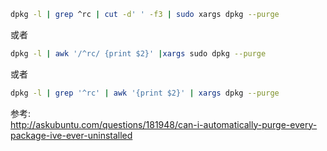 ``` bash
dpkg -l | grep ^rc | cut -d' ' -f3 | sudo xargs dpkg --purge
```
或者
``` bash
dpkg -l | awk '/^rc/ {print $2}' |xargs sudo dpkg --purge
```
或者
``` bash
dpkg -l | grep '^rc' | awk '{print $2}' | xargs dpkg --purge
```

参考:  
http://askubuntu.com/questions/181948/can-i-automatically-purge-every-package-ive-ever-uninstalled
